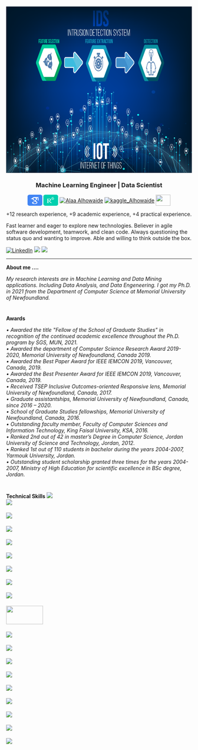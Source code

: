 <p><img src="https://github.com/azalhowaide/azalhowaide/blob/main/2.png" height="450" align="center"/></p>
<p><h3 align="center">Machine Learning Engineer | Data Scientist </h3></p>
<p align="center">
<a href="https://scholar.google.com/citations?hl=en&authuser=1&user=MtM9wbwAAAAJ" target="blank"><img align="center" src="https://github.com/azalhowaide/azalhowaide/blob/main/google_scholar_icon_130918.png" alt="Alaa Alhowaide" height="30" width="40" /></a>
<a href="https://www.researchgate.net/profile/Alaa-Alhowaide" target="blank"><img align="center" src="https://github.com/azalhowaide/azalhowaide/blob/main/researchgate_icon_130843.png" alt="Alaa Alhowaide" height="30" width="40" /></a>
<a href="https://www.linkedin.com/in/alaalhowaide/" target="blank"><img align="center" src="https://image.flaticon.com/icons/png/128/174/174857.png" alt="Alaa Alhowaide" height="30" width="40" /></a>  
<a href="https://www.kaggle.com/azalhowaide" target="blank"><img align="center" src="https://www.vectorlogo.zone/logos/kaggle/kaggle-icon.svg" alt="kaggle_Alhowaide" height="30" width="40" /></a>
<a href = "mailto: azalhowaide@mun.ca"><img align="center" src="https://seeklogo.com/images/G/gmail-new-2020-logo-32DBE11BB4-seeklogo.com.png" height="30" width="40" /></a>
</p>
<p>
+12 research experience, +9 academic experience, +4 practical experience.

Fast learner and eager to explore new technologies. Believer in agile software development, teamwork, and clean code. Always questioning the status quo and wanting to improve. Able and willing to think outside the box.
</p>
<!-- https://github-readme-stats.vercel.app/api?username=DennisHartrampf&show_icons=true -->
<p>
  <a href="https://www.linkedin.com/in/alaalhowaide/"><img src="https://img.shields.io/badge/LinkedIn--_.svg?style=social&logo=linkedin" alt="LinkedIn"></a>
  <a href="#"><img src="https://img.shields.io/badge/Degree-Ph.D.-_.svg?"></a>
  <a href="#"><img src="https://img.shields.io/badge/Interests-Machine Learning, Data Mining, Cybersecurity-_.svg?"></a>
</p>
<hr>
<b>About me ....</b>
<p align="left">
  <em>My research interests are in Machine Learning and Data Mining applications. Including Data Analysis, and Data Engeneering. I got my Ph.D. in 2021 from the Department of Computer Science at Memorial University of Newfoundland.</em>
</p>
<h1></h1>
<b>Awards</b>
<p align="left">
  <em>
    •	Awarded the title "Fellow of the School of Graduate Studies" in recognition of the continued academic excellence throughout the Ph.D. program by SGS, MUN, 2021.<br>
•	Awarded  the department of Computer Science Research Award 2019-2020,  Memorial University of Newfoundland, Canada  2019.<br>
•	Awarded the Best Paper Award for IEEE IEMCON 2019, Vancouver, Canada, 2019.<br>
•	Awarded the Best Presenter Award for IEEE IEMCON 2019, Vancouver, Canada, 2019.<br>
•	Received TSEP Inclusive Outcomes-oriented Responsive lens, Memorial University of Newfoundland, Canada, 2017.<br>
•	Graduate assistantships, Memorial University of Newfoundland, Canada, since 2016 – 2020.<br>
•	School of Graduate Studies fellowships, Memorial University of Newfoundland, Canada, 2016.<br>
•	Outstanding faculty member, Faculty of Computer Sciences and Information Technology, King Faisal University, KSA, 2016.<br>
•	Ranked 2nd out of 42 in master’s Degree in Computer Science, Jordan University of Science and Technology, Jordan, 2012.<br>
•	Ranked 1st out of 110 students in bachelor during the years 2004-2007, Yarmouk University, Jordan.<br>
•	Outstanding student scholarship granted three times for the years 2004-2007, Ministry of High Education for scientific excellence in BSc degree, Jordan.<br>
  </em>
</p>
<h1></h1>

<b>Technical Skills</b>
<code><img height="50" src="https://github.com/uannabi/-/blob/master/resource/git.svg"></code>
  <code> <img height="50" src="https://github.com/uannabi/-/blob/master/resource/python-icon.svg"> </code>
  <code> <img height="50" src="https://www.vectorlogo.zone/logos/java/java-ar21.svg"> </code>
  <code> <img height="50" src="https://upload.wikimedia.org/wikipedia/commons/7/7e/Spyder_logo.svg"> </code>
  <code> <img height="50" src="https://www.vectorlogo.zone/logos/jupyter/jupyter-ar21.svg"> </code>
  <code> <img height="50" src="https://www.vectorlogo.zone/logos/dotnet/dotnet-ar21.svg"> </code>
  <code> <img height="50" src="https://www.vectorlogo.zone/logos/w3_html5/w3_html5-ar21.svg"> </code>
  <code> <img height="50" src="https://www.vectorlogo.zone/logos/mysql/mysql-ar21.svg"> </code>
  <code> <img height="50" src="https://www.vectorlogo.zone/logos/sqlite/sqlite-ar21.svg"> </code>
  <code> <img height="50" src="https://matplotlib.org/2.2.5/_images/sphx_glr_logos2_001.png" width='100'> </code>
  <code> <img height="50" src="https://upload.wikimedia.org/wikipedia/commons/thumb/e/ed/Pandas_logo.svg/768px-Pandas_logo.svg.png"> </code>
  <code> <img height="50" src="https://www.vectorlogo.zone/logos/numpy/numpy-ar21.svg"> </code>
  <code> <img height="50" src="https://raw.githubusercontent.com/valohai/ml-logos/master/scipy.svg"> </code>
  <code> <img height="50" src="https://www.vectorlogo.zone/logos/netlifyapp_watercss/netlifyapp_watercss-ar21.svg"> </code>
  <code> <img height="50" src="https://seeklogo.com/images/S/scikit-learn-logo-8766D07E2E-seeklogo.com.png"> </code>
  <code> <img height="50" src="https://www.vectorlogo.zone/logos/microsoft_azure/microsoft_azure-ar21.svg"> </code>
  <code> <img height="50" src="https://www.vectorlogo.zone/logos/eclipse/eclipse-ar21.svg"> </code>
  <code> <img height="50" src="https://www.vectorlogo.zone/logos/oracle/oracle-ar21.svg"> </code>
  <code> <img height="50" src="https://www.vectorlogo.zone/logos/adobe_illustrator/adobe_illustrator-ar21.svg"> </code>
<h1></h1>

